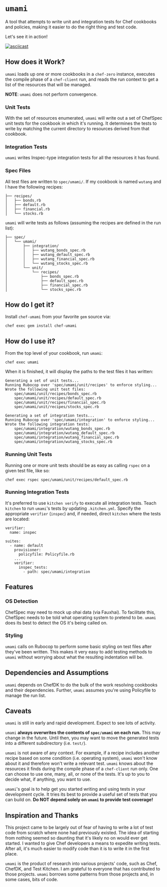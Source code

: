 # `umami`

A tool that attempts to write unit and integration tests for Chef cookbooks and
policies, making it easier to do the right thing and test code.

Let's see it in action!

[![asciicast](https://asciinema.org/a/138816.png)](https://asciinema.org/a/138816)

## How does it Work?

`umami` loads up one or more cookbooks in a `chef-zero` instance, executes the
compile phase of a `chef-client` run, and reads the run context to get a list
of the resources that will be managed.

**NOTE**: `umami` does not perform convergence.

### Unit Tests

With the set of resources enumerated, `umami` will write out a set of ChefSpec
unit tests for the cookbook in which it's running. It determines the tests to
write by matching the current directory to resources derived from that cookbook.

### Integration Tests

`umami` writes Inspec-type integration tests for all the resources it has found.

### Spec Files

All test files are written to `spec/umami/`. If my cookbook is named `wutang`
and I have the following recipes:

```
├── recipes/
│   ├── bonds.rb
│   ├── default.rb
│   ├── financial.rb
│   └── stocks.rb
```

`umami` will write tests as follows (assuming the recipes are defined in the run list):

```
├── spec/
│   └── umami/
│       ├── integration/
│       │   ├── wutang_bonds_spec.rb
│       │   ├── wutang_default_spec.rb
│       │   ├── wutang_financial_spec.rb
│       │   └── wutang_stocks_spec.rb
│       └── unit/
│           └── recipes/
│               ├── bonds_spec.rb
│               ├── default_spec.rb
│               ├── financial_spec.rb
│               └── stocks_spec.rb
```

## How do I get it?

Install `chef-umami` from your favorite `gem` source via:

`chef exec gem install chef-umami`

## How do I use it?

From the top level of your cookbook, run `umami`:

`chef exec umami`

When it is finished, it will display the paths to the test files it has
written:

```
Generating a set of unit tests...
Running Rubocop over 'spec/umami/unit/recipes' to enforce styling...
Wrote the following unit test files:
    spec/umami/unit/recipes/bonds_spec.rb
    spec/umami/unit/recipes/default_spec.rb
    spec/umami/unit/recipes/financial_spec.rb
    spec/umami/unit/recipes/stocks_spec.rb

Generating a set of integration tests...
Running Rubocop over 'spec/umami/integration' to enforce styling...
Wrote the following integration tests:
    spec/umami/integration/wutang_bonds_spec.rb
    spec/umami/integration/wutang_default_spec.rb
    spec/umami/integration/wutang_financial_spec.rb
    spec/umami/integration/wutang_stocks_spec.rb
```

### Running Unit Tests

Running one or more unit tests should be as easy as calling `rspec` on a given
test file, like so:

`chef exec rspec spec/umami/unit/recipes/default_spec.rb`

### Running Integration Tests

It's preferred to use `kitchen verify` to execute all integration tests.
Teach `kitchen` to run `umami`'s tests by updating `.kitchen.yml`. Specify
the appropriate `verifier` (`inspec`) and, if needed, direct `kitchen` where
the tests are located:

```
verifier:
  name: inspec

suites:
  - name: default
    provisioner:
      policyfile: Policyfile.rb
    ...
    verifier:
      inspec_tests:
        - path: spec/umami/integration
```

## Features

### OS Detection

ChefSpec may need to mock up ohai data (via Fauxhai). To facilitate this,
ChefSpec needs to be told what operating system to pretend to be. `umami`
does its best to detect the OS it's being called on.

### Styling

`umami` calls on Rubocop to perform some basic styling on test files after
they've been written. This makes it very easy to add testing methods to `umami`
without worrying about what the resulting indentation will be.

## Dependencies and Assumptions

`umami` depends on ChefDK to do the bulk of the work resolving cookbooks and
their dependencies. Further, `umami` assumes you're using Policyfile to manage
the run list.

## Caveats

`umami` is still in early and rapid development. Expect to see lots of activity.

`umami` **always overwrites the contents of `spec/umami` on each run.** This may
change in the future. Until then, you may want to move the generated tests
into a different subdirectory (i.e. `test/`).

`umami` is not aware of any context. For example, if a recipe includes another
recipe based on some condition (i.e. operating system), `umami` won't know about
it and therefore won't write a relevant test. `umami` knows about the resources
it finds during the compile phase of a `chef-client` run only. One can choose
to use one, many, all, or none of the tests. It's up to you to decide what, if
anything, you want to use.

`umami`'s goal is to help get you started writing and using tests in your
development cycle. It tries its best to provide a useful set of tests that you
can build on. **Do NOT depend solely on `umami` to provide test coverage!**

## Inspiration and Thanks

This project came to be largely out of fear of having to write a lot of test
code from scratch where none had previously existed. The idea of starting from
nothing seemed so daunting that it's likely no on would ever get started. I
wanted to give Chef developers a means to expedite writing tests. After all,
it's much easier to modify code than it is to write it in the first place.

`umami` is the product of research into various projects' code, such as
Chef, ChefDK, and Test Kitchen. I am grateful to everyone that has contributed
to those projects. `umami` borrows some patterns from those projects and, in
some cases, bits of code.
